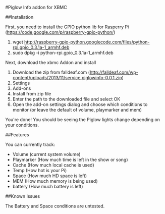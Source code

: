 #Piglow Info addon for XBMC

##Installation

First, you need to install the GPIO python lib for Rasperry Pi (https://code.google.com/p/raspberry-gpio-python/)

1. wget http://raspberry-gpio-python.googlecode.com/files/python-rpi.gpio_0.3.1a-1_armhf.deb
2. sudo dpkg -i python-rpi.gpio_0.3.1a-1_armhf.deb

Next, download the xbmc Addon and install

1. Download the zip from falldeaf.com (http://falldeaf.com/wp-content/uploads/2013/11/service.piglowinfo-0.0.1.zip)
2. Settings
3. Add-ons
4. Install from zip file
4. Enter the path to the downloaded file and select OK
5. Open the add-on settings dialog and choose which conditions to monitor (or leave the default of volume, playmarker and mem)

You're done! You should be seeing the Piglow lights change depending on your conditions.

##Features

You can currently track:
- Volume (current system volume)
- Playmarker (How much time is left in the show or song)
- Cache (How much local cache is used)
- Temp (How hot is your Pi)
- Space (How much HD space is left)
- MEM (How much memory is being used)
- battery (How much battery is left)

##Known Issues

The Battery and Space conditions are untested.

